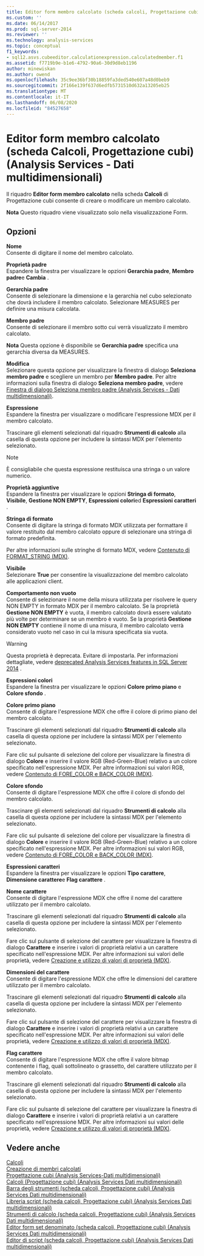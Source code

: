 ```yaml
---
title: Editor form membro calcolato (scheda calcoli, Progettazione cubi) (Analysis Services-Dati multidimensionali) | Microsoft Docs
ms.custom: ''
ms.date: 06/14/2017
ms.prod: sql-server-2014
ms.reviewer: ''
ms.technology: analysis-services
ms.topic: conceptual
f1_keywords:
- sql12.asvs.cubeeditor.calculationexpression.calculatedmember.f1
ms.assetid: f7719b9e-b1e6-4792-90a6-30d9d8eb1196
author: minewiskan
ms.author: owend
ms.openlocfilehash: 35c9ee36bf30b18859fa3ded540e607a48d0beb9
ms.sourcegitcommit: 2f166e139f637d6edfb5731510d632a13205eb25
ms.translationtype: MT
ms.contentlocale: it-IT
ms.lasthandoff: 06/08/2020
ms.locfileid: "84527658"
---
```

# <a name="calculated-member-form-editor-calculations-tab-cube-designer-analysis-services---multidimensional-data"></a>Editor form membro calcolato (scheda Calcoli, Progettazione cubi) (Analysis Services - Dati multidimensionali)
  Il riquadro **Editor form membro calcolato** nella scheda **Calcoli** di Progettazione cubi consente di creare o modificare un membro calcolato.  
  
 **Nota** Questo riquadro viene visualizzato solo nella visualizzazione Form.  
  
## <a name="options"></a>Opzioni  
 **Nome**  
 Consente di digitare il nome del membro calcolato.  
  
 **Proprietà padre**  
 Espandere la finestra per visualizzare le opzioni **Gerarchia padre**, **Membro padre**e **Cambia** .  
  
 **Gerarchia padre**  
 Consente di selezionare la dimensione e la gerarchia nel cubo selezionato che dovrà includere il membro calcolato. Selezionare MEASURES per definire una misura calcolata.  
  
 **Membro padre**  
 Consente di selezionare il membro sotto cui verrà visualizzato il membro calcolato.  
  
 **Nota** Questa opzione è disponibile se **Gerarchia padre** specifica una gerarchia diversa da MEASURES.  
  
 **Modifica**  
 Selezionare questa opzione per visualizzare la finestra di dialogo **Seleziona membro padre** e scegliere un membro per **Membro padre**. Per altre informazioni sulla finestra di dialogo **Seleziona membro padre**, vedere [Finestra di dialogo Seleziona membro padre &#40;Analysis Services - Dati multidimensionali&#41;](select-parent-member-dialog-box-analysis-services-multidimensional-data.md).  
  
 **Espressione**  
 Espandere la finestra per visualizzare o modificare l'espressione MDX per il membro calcolato.  
  
 Trascinare gli elementi selezionati dal riquadro **Strumenti di calcolo** alla casella di questa opzione per includere la sintassi MDX per l'elemento selezionato.  
  
> [!NOTE]  
>  È consigliabile che questa espressione restituisca una stringa o un valore numerico.  
  
 **Proprietà aggiuntive**  
 Espandere la finestra per visualizzare le opzioni **Stringa di formato**, **Visibile**, **Gestione NON EMPTY**, **Espressioni colori**ed **Espressioni caratteri** .  
  
 **Stringa di formato**  
 Consente di digitare la stringa di formato MDX utilizzata per formattare il valore restituito dal membro calcolato oppure di selezionare una stringa di formato predefinita.  
  
 Per altre informazioni sulle stringhe di formato MDX, vedere [Contenuto di FORMAT_STRING &#40;MDX&#41;](multidimensional-models/mdx/mdx-cell-properties-format-string-contents.md).  
  
 **Visibile**  
 Selezionare **True** per consentire la visualizzazione del membro calcolato alle applicazioni client.  
  
 **Comportamento non vuoto**  
 Consente di selezionare il nome della misura utilizzata per risolvere le query NON EMPTY in formato MDX per il membro calcolato. Se la proprietà **Gestione NON EMPTY** è vuota, il membro calcolato dovrà essere valutato più volte per determinare se un membro è vuoto. Se la proprietà **Gestione NON EMPTY** contiene il nome di una misura, il membro calcolato verrà considerato vuoto nel caso in cui la misura specificata sia vuota.  
  
> [!WARNING]  
>  Questa proprietà è deprecata. Evitare di impostarla. Per informazioni dettagliate, vedere [deprecated Analysis Services features in SQL Server 2014](deprecated-analysis-services-features-in-sql-server-2014.md) .  
  
 **Espressioni colori**  
 Espandere la finestra per visualizzare le opzioni **Colore primo piano** e **Colore sfondo** .  
  
 **Colore primo piano**  
 Consente di digitare l'espressione MDX che offre il colore di primo piano del membro calcolato.  
  
 Trascinare gli elementi selezionati dal riquadro **Strumenti di calcolo** alla casella di questa opzione per includere la sintassi MDX per l'elemento selezionato.  
  
 Fare clic sul pulsante di selezione del colore per visualizzare la finestra di dialogo **Colore** e inserire il valore RGB (Red-Green-Blue) relativo a un colore specificato nell'espressione MDX. Per altre informazioni sui valori RGB, vedere [Contenuto di FORE_COLOR e BACK_COLOR &#40;MDX&#41;](multidimensional-models/mdx/mdx-cell-properties-fore-color-and-back-color-contents.md).  
  
 **Colore sfondo**  
 Consente di digitare l'espressione MDX che offre il colore di sfondo del membro calcolato.  
  
 Trascinare gli elementi selezionati dal riquadro **Strumenti di calcolo** alla casella di questa opzione per includere la sintassi MDX per l'elemento selezionato.  
  
 Fare clic sul pulsante di selezione del colore per visualizzare la finestra di dialogo **Colore** e inserire il valore RGB (Red-Green-Blue) relativo a un colore specificato nell'espressione MDX. Per altre informazioni sui valori RGB, vedere [Contenuto di FORE_COLOR e BACK_COLOR &#40;MDX&#41;](multidimensional-models/mdx/mdx-cell-properties-fore-color-and-back-color-contents.md).  
  
 **Espressioni caratteri**  
 Espandere la finestra per visualizzare le opzioni **Tipo carattere**, **Dimensione carattere**e **Flag carattere** .  
  
 **Nome carattere**  
 Consente di digitare l'espressione MDX che offre il nome del carattere utilizzato per il membro calcolato.  
  
 Trascinare gli elementi selezionati dal riquadro **Strumenti di calcolo** alla casella di questa opzione per includere la sintassi MDX per l'elemento selezionato.  
  
 Fare clic sul pulsante di selezione del carattere per visualizzare la finestra di dialogo **Carattere** e inserire i valori di proprietà relativi a un carattere specificato nell'espressione MDX. Per altre informazioni sui valori delle proprietà, vedere [Creazione e utilizzo di valori di proprietà &#40;MDX&#41;](creating-and-using-property-values-mdx.md).  
  
 **Dimensioni del carattere**  
 Consente di digitare l'espressione MDX che offre le dimensioni del carattere utilizzato per il membro calcolato.  
  
 Trascinare gli elementi selezionati dal riquadro **Strumenti di calcolo** alla casella di questa opzione per includere la sintassi MDX per l'elemento selezionato.  
  
 Fare clic sul pulsante di selezione del carattere per visualizzare la finestra di dialogo **Carattere** e inserire i valori di proprietà relativi a un carattere specificato nell'espressione MDX. Per altre informazioni sui valori delle proprietà, vedere [Creazione e utilizzo di valori di proprietà &#40;MDX&#41;](creating-and-using-property-values-mdx.md).  
  
 **Flag carattere**  
 Consente di digitare l'espressione MDX che offre il valore bitmap contenente i flag, quali sottolineato o grassetto, del carattere utilizzato per il membro calcolato.  
  
 Trascinare gli elementi selezionati dal riquadro **Strumenti di calcolo** alla casella di questa opzione per includere la sintassi MDX per l'elemento selezionato.  
  
 Fare clic sul pulsante di selezione del carattere per visualizzare la finestra di dialogo **Carattere** e inserire i valori di proprietà relativi a un carattere specificato nell'espressione MDX. Per altre informazioni sui valori delle proprietà, vedere [Creazione e utilizzo di valori di proprietà &#40;MDX&#41;](creating-and-using-property-values-mdx.md).  
  
## <a name="see-also"></a>Vedere anche  
 [Calcoli](multidimensional-models-olap-logical-cube-objects/calculations.md)   
 [Creazione di membri calcolati](multidimensional-models/create-calculated-members.md)   
 [Progettazione cubi &#40;Analysis Services-Dati multidimensionali&#41;](cube-designer-analysis-services-multidimensional-data.md)   
 [Calcoli &#40;Progettazione cubi&#41; &#40;Analysis Services Dati multidimensionali&#41;](calculations-cube-designer-analysis-services-multidimensional-data.md)   
 [Barra degli strumenti &#40;scheda calcoli, Progettazione cubi&#41; &#40;Analysis Services Dati multidimensionali&#41;](toolbar-calculations-tab-cube-designer-analysis-services-multidimensional-data.md)   
 [Libreria script &#40;scheda calcoli, Progettazione cubi&#41; &#40;Analysis Services Dati multidimensionali&#41;](script-organizer-cube-designer-analysis-services-multidimensional-data.md)   
 [Strumenti di calcolo &#40;scheda calcoli, Progettazione cubi&#41; &#40;Analysis Services Dati multidimensionali&#41;](calculation-tools-cube-designer-analysis-services-multidimensional-data.md)   
 [Editor form set denominato &#40;scheda calcoli, Progettazione cubi&#41; &#40;Analysis Services Dati multidimensionali&#41;](named-set-form-editor-cube-designer-analysis-services-multidimensional-data.md)   
 [Editor di script &#40;scheda calcoli, Progettazione cubi&#41; &#40;Analysis Services Dati multidimensionali&#41;](script-editor-calculations-cube-designer-analysis-services-multidimensional-data.md)  
  
  
